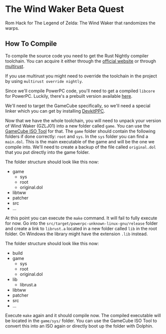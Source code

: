 # The Wind Waker Beta Quest

Rom Hack for The Legend of Zelda: The Wind Waker that randomizes the warps.

## How To Compile

To compile the source code you need to get the Rust Nightly compiler toolchain.
You can acquire it either through the [official website](https://www.rust-lang.org/downloads.html) or through [multirust](https://github.com/brson/multirust).

If you use multirust you might need to override the toolchain in the project by using ```multirust override nightly```.

Since we'll compile PowerPC code, you'll need to get a compiled ```libcore``` for PowerPC.
Luckily, there's a prebuilt version available [here](http://static.rust-lang.org/dist/rust-std-nightly-powerpc-unknown-linux-gnu.tar.gz).

We'll need to target the GameCube specifically, so we'll need a special linker which you can get by installing [DevkitPPC](http://devkitpro.org/wiki/Getting_Started/devkitPPC).

Now that we have the whole toolchain, you will need to unpack your version of Wind Waker (GZLJ01) into a new folder called ```game```.
You can use the [GameCube ISO Tool](http://www.wiibackupmanager.co.uk/gcit.html) for that.
The ```game``` folder should contain the following folders if done correctly: ```root``` and ```sys```.
In the ```sys``` folder you can find a ```main.dol```.
This is the main executable of the game and will be the one we compile into.
We'll need to create a backup of the file called ```original.dol``` that you put directly into the game folder.

The folder structure should look like this now:

 - game
   - sys
   - root
   - original.dol
 - libtww
 - patcher
 - src
 - ...

At this point you can execute the ```make``` command.
It will fail to fully execute for now.
Go into the ```src/target/powerpc-unknown-linux-gnu/release``` folder and create a link to ```librust.a``` located in a new folder called ```lib``` in the root folder.
On Windows the library might have the extension ```.lib``` instead.

The folder structure should look like this now:

 - build
 - game
   - sys
   - root
   - original.dol
 - lib
   - librust.a
 - libtww
 - patcher
 - src
 - ...

Execute ```make``` again and it should compile now.
The compiled executable will be located in the ```game/sys/``` folder.
You can use the GameCube ISO Tool to convert this into an ISO again or directly boot up the folder with Dolphin.
